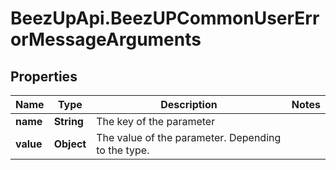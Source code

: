# BeezUpApi.BeezUPCommonUserErrorMessageArguments

## Properties
Name | Type | Description | Notes
------------ | ------------- | ------------- | -------------
**name** | **String** | The key of the parameter | 
**value** | **Object** | The value of the parameter. Depending to the type. | 


